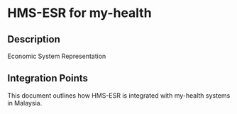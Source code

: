 # HMS-ESR for my-health

## Description

Economic System Representation

## Integration Points

This document outlines how HMS-ESR is integrated with my-health systems in Malaysia.
